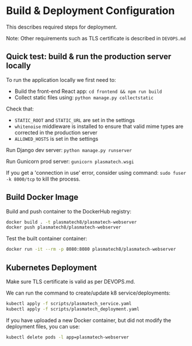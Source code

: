 # Build & Deployment Configuration

This describes required steps for deployment.

Note: Other requirements such as TLS certificate is described in `DEVOPS.md`

## Quick test: build & run the production server locally

To run the application locally we first need to:
* Build the front-end React app: `cd frontend && npm run build`
* Collect static files using: `python manage.py collectstatic`

Check that:
* `STATIC_ROOT` and `STATIC_URL` are set in the settings
* `whitenoise` middleware is installed to ensure that valid mime types are corrected in the production server
* `ALLOWED_HOSTS` is set in the settings

Run Django dev server: `python manage.py runserver`

Run Gunicorn prod server: `gunicorn plasmatech.wsgi`

If you get a 'connection in use' error, consider using command: `sudo fuser -k 8000/tcp` to kill
the process.

## Build Docker Image

Build and push container to the DockerHub registry:
```bash
docker build . -t plasmatech8/plasmatech-webserver
docker push plasmatech8/plasmatech-webserver
```

Test the built container container:
```bash
docker run -it --rm -p 8080:8080 plasmatech8/plasmatech-webserver
```

## Kubernetes Deployment

Make sure TLS certificate is valid as per DEVOPS.md.

We can run the command to create/update k8 service/deployments:
```bash
kubectl apply -f scripts/plasmatech_service.yaml
kubectl apply -f scripts/plasmatech_deployment.yaml
```

If you have uploaded a new Docker container, but did not modify the deployment files, you can use:
```bash
kubectl delete pods -l app=plasmatech-webserver
```
